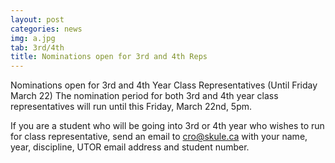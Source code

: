 ```yaml
---
layout: post
categories: news
img: a.jpg
tab: 3rd/4th
title: Nominations open for 3rd and 4th Reps
---
```


Nominations open for 3rd and 4th Year Class Representatives (Until Friday March 22)
The nomination period for both 3rd and 4th year class representatives will run until this Friday, March 22nd, 5pm.

If you are a student who will be going into 3rd or 4th year who wishes to run for class representative, send an email to cro@skule.ca with your name, year, discipline, UTOR email address and student number.
